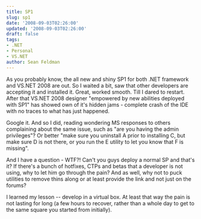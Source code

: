 ```yaml
---
title: SP1
slug: sp1
date: '2008-09-03T02:26:00'
updated: '2008-09-03T02:26:00'
draft: false
tags:
- .NET
- Personal
- VS.NET
author: Sean Feldman
---
```



As you probably know, the all new and shiny SP1 for both .NET framework and VS.NET 2008 are out. So I waited a bit, saw that other developers are accepting it and installed it. Great, worked smooth. Till I dared to restart. After that VS.NET 2008 designer "empowered by new abilities deployed with SP1" has showed own of it's hidden jams - complete crash of the IDE with no traces to what has just happened.

Google it. And so I did, reading wondering MS responses to others complaining about the same issue, such as "are you having the admin privileges"? Or better "make sure you uninstall A prior to installing C, but make sure D is not there, or you run the E utility to let you know that F is missing".

And I have a question - WTF?! Can't you guys deploy a normal SP and that's it? If there's a bunch of hotfixes, CTPs and betas that a developer is not using, why to let him go through the pain? And as well, why not to puck utilities to remove thins along or at least provide the link and not just on the forums?

I learned my lesson -- develop in a virtual box. At least that way the pain is not lasting for long (a few hours to recover, rather than a whole day to get to the same square you started from initially).


